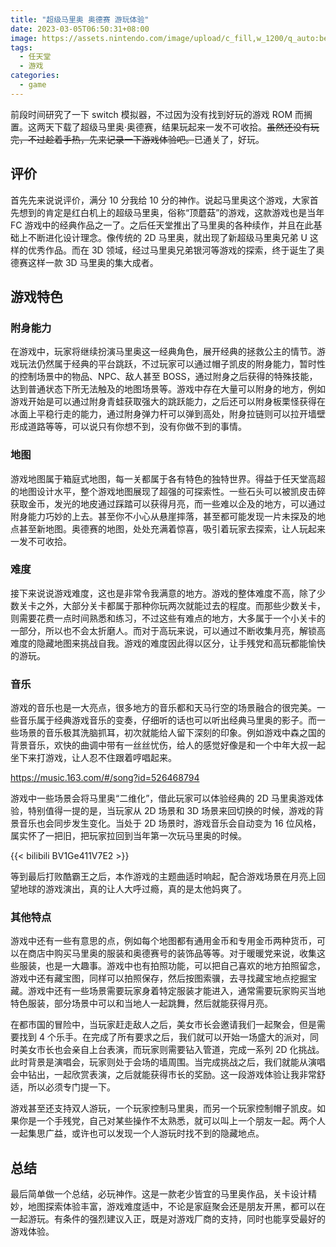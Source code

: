 ```yaml
---
title: "超级马里奥 奥德赛 游玩体验"
date: 2023-03-05T06:50:31+08:00
image: https://assets.nintendo.com/image/upload/c_fill,w_1200/q_auto:best/f_auto/dpr_2.0/ncom/software/switch/70010000001130/c42553b4fd0312c31e70ec7468c6c9bccd739f340152925b9600631f2d29f8b5
tags:
  - 任天堂
  - 游戏
categories:
  - game
---
```


前段时间研究了一下 switch 模拟器，不过因为没有找到好玩的游戏 ROM 而搁置。这两天下载了超级马里奥·奥德赛，结果玩起来一发不可收拾。~~虽然还没有玩完，不过趁着手热，先来记录一下游戏体验吧。~~已通关了，好玩。

## 评价

首先先来说说评价，满分 10 分我给 10 分的神作。说起马里奥这个游戏，大家首先想到的肯定是红白机上的超级马里奥，俗称“顶蘑菇”的游戏，这款游戏也是当年 FC 游戏中的经典作品之一了。之后任天堂推出了马里奥的各种续作，并且在此基础上不断进化设计理念。像传统的 2D 马里奥，就出现了新超级马里奥兄弟 U 这样的优秀作品。而在 3D 领域，经过马里奥兄弟银河等游戏的探索，终于诞生了奥德赛这样一款 3D 马里奥的集大成者。

## 游戏特色

### 附身能力

在游戏中，玩家将继续扮演马里奥这一经典角色，展开经典的拯救公主的情节。游戏玩法仍然属于经典的平台跳跃，不过玩家可以通过帽子凯皮的附身能力，暂时性的控制场景中的物品、NPC、敌人甚至 BOSS，通过附身之后获得的特殊技能，达到普通状态下所无法触及的地图场景等。游戏中存在大量可以附身的地方，例如游戏开始是可以通过附身青蛙获取强大的跳跃能力，之后还可以附身板栗怪获得在冰面上平稳行走的能力，通过附身弹力杆可以弹到高处，附身拉链则可以拉开墙壁形成道路等等，可以说只有你想不到，没有你做不到的事情。

### 地图

游戏地图属于箱庭式地图，每一关都属于各有特色的独特世界。得益于任天堂高超的地图设计水平，整个游戏地图展现了超强的可探索性。一些石头可以被凯皮击碎获取金币，发光的地皮通过踩踏可以获得月亮，而一些难以企及的地方，可以通过附身能力巧妙的上去。甚至你不小心从悬崖摔落，甚至都可能发现一片未探及的地点甚至新地图。奥德赛的地图，处处充满着惊喜，吸引着玩家去探索，让人玩起来一发不可收拾。

### 难度

接下来说说游戏难度，这也是非常令我满意的地方。游戏的整体难度不高，除了少数关卡之外，大部分关卡都属于那种你玩两次就能过去的程度。而那些少数关卡，则需要花费一点时间熟悉和练习，不过这些有难点的地方，大多属于一个小关卡的一部分，所以也不会太折磨人。而对于高玩来说，可以通过不断收集月亮，解锁高难度的隐藏地图来挑战自我。游戏的难度因此得以区分，让手残党和高玩都能愉快的游玩。

### 音乐

游戏的音乐也是一大亮点，很多地方的音乐都和天马行空的场景融合的很完美。一些音乐属于经典游戏音乐的变奏，仔细听的话也可以听出经典马里奥的影子。而一些场景的音乐极其洗脑抓耳，初次就能给人留下深刻的印象。例如游戏中森之国的背景音乐，欢快的曲调中带有一丝丝忧伤，给人的感觉好像是和一个中年大叔一起坐下来打游戏，让人忍不住跟着哼唱起来。

<https://music.163.com/#/song?id=526468794>

游戏中一些场景会将马里奥“二维化”，借此玩家可以体验经典的 2D 马里奥游戏体验，特别值得一提的是，当玩家从 2D 场景和 3D 场景来回切换的时候，游戏的背景音乐也会同步发生变化。当处于 2D 场景时，游戏音乐会自动变为 16 位风格，属实怀了一把旧，把玩家拉回到当年第一次玩马里奥的时候。

{{< bilibili BV1Ge411V7E2 >}}

等到最后打败酷霸王之后，本作游戏的主题曲适时响起，配合游戏场景在月亮上回望地球的游戏演出，真的让人大呼过瘾，真的是太他妈爽了。

### 其他特点

游戏中还有一些有意思的点，例如每个地图都有通用金币和专用金币两种货币，可以在商店中购买马里奥的服装和奥德赛号的装饰品等等。对于暖暖党来说，收集这些服装，也是一大趣事。游戏中也有拍照功能，可以把自己喜欢的地方拍照留念，游戏中还有藏宝图，同样可以拍照保存，然后按图索骥，去寻找藏宝地点挖掘宝藏。游戏中还有一些场景需要玩家身着特定服装才能进入，通常需要玩家购买当地特色服装，部分场景中可以和当地人一起跳舞，然后就能获得月亮。

在都市国的冒险中，当玩家赶走敌人之后，美女市长会邀请我们一起聚会，但是需要找到 4 个乐手。在完成了所有要求之后，我们就可以开始一场盛大的派对，同时美女市长也会亲自上台表演，而玩家则需要钻入管道，完成一系列 2D 化挑战。此时背景是演唱会，玩家则处于会场的墙周围。当完成挑战之后，我们就能从演唱会中钻出，一起欣赏表演，之后就能获得市长的奖励。这一段游戏体验让我非常舒适，所以必须专门提一下。

游戏甚至还支持双人游玩，一个玩家控制马里奥，而另一个玩家控制帽子凯皮。如果你是一个手残党，自己对某些操作不太熟悉，就可以叫上一个朋友一起。两个人一起集思广益，或许也可以发现一个人游玩时找不到的隐藏地点。

## 总结

最后简单做一个总结，必玩神作。这是一款老少皆宜的马里奥作品，关卡设计精妙，地图探索体验丰富，游戏难度适中，不论是家庭聚会还是朋友开黑，都可以在一起游玩。有条件的强烈建议入正，既是对游戏厂商的支持，同时也能享受最好的游戏体验。
